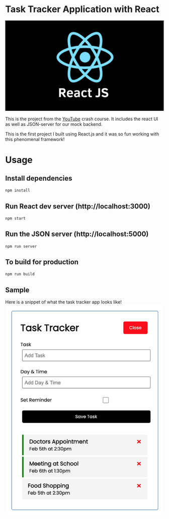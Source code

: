 # Task Tracker Application with React

![alt text](./img/react.jpg)

This is the project from the [YouTube](https://www.youtube.com/watch?v=w7ejDZ8SWv8) crash course. It includes the react UI as well as JSON-server for our mock backend.

This is the first project I built using React.js and it was so fun working with this phenomenal framework! 

# Usage
## Install dependencies
``` bash 
npm install
```

## Run React dev server (http://localhost:3000)

``` bash 
npm start
```

## Run the JSON server (http://localhost:5000)

``` bash 
npm run server
```

## To build for production
``` bash
npm run build
```

## Sample
Here is a snippet of what the task tracker app looks like!
![alt text](./img/sample.png)
